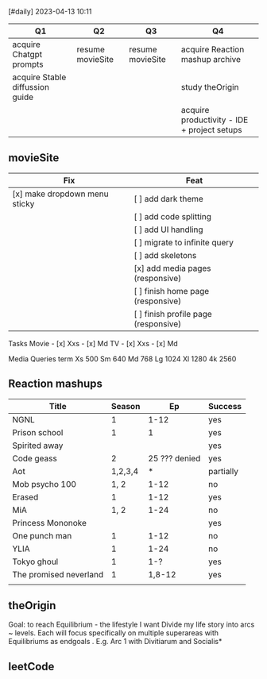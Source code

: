 [#daily]
2023-04-13
10:11

| Q1                              | Q2               | Q3               | Q4                              |
| ------------------------------- | ---------------- | ---------------- | ------------------------------- |
| acquire Chatgpt prompts         | resume movieSite | resume movieSite | acquire Reaction mashup archive |
| acquire Stable diffussion guide |                  |                  | study theOrigin                 |
|                                 |                  |                  | acquire productivity - IDE + project setups                                |

## movieSite
| Fix                       | Feat               |
| ------------------------- | ------------------ |
| [x] make dropdown menu sticky | [ ] add dark theme     |
|                           | [ ] add code splitting |
|                           | [ ] add UI handling    |
|                           | [ ] migrate to infinite query |
|                           | [ ] add skeletons       |
|                           | [x] add media pages (responsive)                   |
|                           | [ ] finish home page (responsive)                   |
|                           | [ ] finish profile page (responsive)                   |


Tasks
	Movie
		- [x] Xxs
		- [x] Md
	TV
		- [x] Xxs
		- [x] Md

Media Queries term
Xs 500
Sm 640
Md 768
Lg 1024
Xl 1280
4k 2560

## Reaction mashups
| Title                  | Season  | Ep             |Success |
| ---------------------- | ------- | -------------- | ---- |
| NGNL                   | 1       | 1-12           | yes     |
| Prison school          | 1       | 1              |    yes  |
| Spirited away          |         |                |   yes   |
| Code geass             | 2       | 25  ??? denied |   yes   |
| Aot                    | 1,2,3,4 | *              |   partially   |
| Mob psycho 100         | 1, 2    | 1-12           |   no   |
| Erased                 | 1       | 1-12           |   yes   |
| MiA                    | 1, 2    | 1-24           |   no   |
| Princess Mononoke      |         |                |  yes    |
| One punch man          | 1       | 1-12           |  no    |
| YLIA                   | 1       | 1-24           |   no   |
| Tokyo ghoul            | 1       | 1-?            |   yes   |
| The promised neverland | 1       | 1,8-12         |   yes   |
|                        |         |                |      |

## theOrigin
Goal: to reach Equilibrium - the lifestyle I want 
Divide my life story into arcs ~ levels. Each will focus specifically on multiple superareas with Equilibriums as endgoals . E.g. Arc 1 with Divitiarum and Socialis*

## leetCode